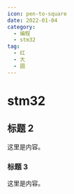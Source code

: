 ```yaml
---
icon: pen-to-square
date: 2022-01-04
category:
  - 编程
  - stm32
tag:
  - 红
  - 大
  - 圆
---
```


# stm32

## 标题 2

这里是内容。

### 标题 3

这里是内容。
